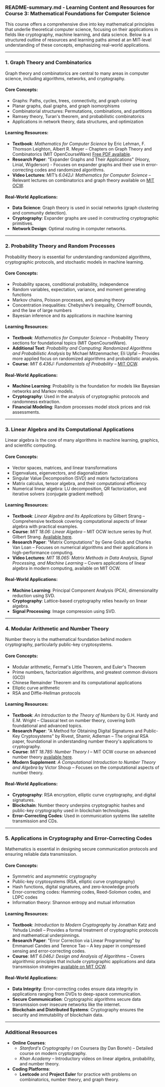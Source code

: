 ### README-summary.md - Learning Content and Resources for Course 3: Mathematical Foundations for Computer Science

This course offers a comprehensive dive into key mathematical principles that underlie theoretical computer science, focusing on their applications in fields like cryptography, machine learning, and data science. Below is a structured outline of resources and learning paths aimed at an MIT-level understanding of these concepts, emphasizing real-world applications.

---

### **1. Graph Theory and Combinatorics**
Graph theory and combinatorics are central to many areas in computer science, including algorithms, networks, and cryptography.

#### **Core Concepts:**
- Graphs: Paths, cycles, trees, connectivity, and graph coloring
- Planar graphs, dual graphs, and graph isomorphisms
- Combinatorial structures: Permutations, combinations, and partitions
- Ramsey theory, Turan's theorem, and probabilistic combinatorics
- Applications in network theory, data structures, and optimization

#### **Learning Resources:**
- **Textbook**: *Mathematics for Computer Science* by Eric Lehman, F. Thomson Leighton, Albert R. Meyer – Chapters on Graph Theory and Combinatorics (MIT OpenCourseWare) [Free PDF available](https://ocw.mit.edu).
- **Research Paper**: "Expander Graphs and Their Applications" (Hoory, Linial, Wigderson) - Focuses on expander graphs and their use in error-correcting codes and randomized algorithms.
- **Video Lectures**: MIT’s *6.042J: Mathematics for Computer Science* – Relevant lectures on combinatorics and graph theory available on [MIT OCW](https://ocw.mit.edu/courses/electrical-engineering-and-computer-science/6-042j-mathematics-for-computer-science-fall-2010/).

#### **Real-World Applications:**
- **Data Science**: Graph theory is used in social networks (graph clustering and community detection).
- **Cryptography**: Expander graphs are used in constructing cryptographic primitives.
- **Network Design**: Optimal routing in computer networks.

---

### **2. Probability Theory and Random Processes**
Probability theory is essential for understanding randomized algorithms, cryptographic protocols, and stochastic models in machine learning.

#### **Core Concepts:**
- Probability spaces, conditional probability, independence
- Random variables, expectation, variance, and moment generating functions
- Markov chains, Poisson processes, and queuing theory
- Concentration inequalities: Chebyshev’s inequality, Chernoff bounds, and the law of large numbers
- Bayesian inference and its applications in machine learning

#### **Learning Resources:**
- **Textbook**: *Mathematics for Computer Science* – Probability Theory sections for foundational topics (MIT OpenCourseWare).
- **Additional Text**: *Probability and Computing: Randomized Algorithms and Probabilistic Analysis* by Michael Mitzenmacher, Eli Upfal – Provides more applied focus on randomized algorithms and probabilistic analysis.
- **Course**: *MIT 6.436J: Fundamentals of Probability* – [MIT OCW](https://ocw.mit.edu/courses/electrical-engineering-and-computer-science/6-436j-fundamentals-of-probability-fall-2018/).
  
#### **Real-World Applications:**
- **Machine Learning**: Probability is the foundation for models like Bayesian networks and Markov models.
- **Cryptography**: Used in the analysis of cryptographic protocols and randomness extraction.
- **Financial Modeling**: Random processes model stock prices and risk assessments.

---

### **3. Linear Algebra and its Computational Applications**
Linear algebra is the core of many algorithms in machine learning, graphics, and scientific computing.

#### **Core Concepts:**
- Vector spaces, matrices, and linear transformations
- Eigenvalues, eigenvectors, and diagonalization
- Singular Value Decomposition (SVD) and matrix factorizations
- Matrix calculus, tensor algebra, and their computational efficiency
- Numerical linear algebra: LU decomposition, QR factorization, and iterative solvers (conjugate gradient method)

#### **Learning Resources:**
- **Textbook**: *Linear Algebra and Its Applications* by Gilbert Strang – Comprehensive textbook covering computational aspects of linear algebra with practical examples.
- **Course**: *MIT 18.06: Linear Algebra* – MIT OCW lecture series by Prof. Gilbert Strang. [Available here](https://ocw.mit.edu/courses/mathematics/18-06-linear-algebra-spring-2010/).
- **Research Paper**: "Matrix Computations" by Gene Golub and Charles Van Loan – Focuses on numerical algorithms and their applications in high-performance computing.
- **Video Lectures**: *MIT 18.065: Matrix Methods in Data Analysis, Signal Processing, and Machine Learning* – Covers applications of linear algebra in modern computing, available on MIT OCW.

#### **Real-World Applications:**
- **Machine Learning**: Principal Component Analysis (PCA), dimensionality reduction using SVD.
- **Cryptography**: Lattice-based cryptography relies heavily on linear algebra.
- **Signal Processing**: Image compression using SVD.

---

### **4. Modular Arithmetic and Number Theory**
Number theory is the mathematical foundation behind modern cryptography, particularly public-key cryptosystems.

#### **Core Concepts:**
- Modular arithmetic, Fermat's Little Theorem, and Euler's Theorem
- Prime numbers, factorization algorithms, and greatest common divisors (GCD)
- Chinese Remainder Theorem and its computational applications
- Elliptic curve arithmetic
- RSA and Diffie-Hellman protocols

#### **Learning Resources:**
- **Textbook**: *An Introduction to the Theory of Numbers* by G.H. Hardy and E.M. Wright – Classical text on number theory, covering both foundational and advanced topics.
- **Research Paper**: "A Method for Obtaining Digital Signatures and Public-Key Cryptosystems" by Rivest, Shamir, Adleman – The original RSA paper, foundational in understanding number theory's applications to cryptography.
- **Course**: *MIT 18.785: Number Theory I* – MIT OCW course on advanced number theory [available here](https://ocw.mit.edu/courses/mathematics/18-785-number-theory-i-fall-2020/).
- **Modern Supplement**: *A Computational Introduction to Number Theory and Algebra* by Victor Shoup – Focuses on the computational aspects of number theory.

#### **Real-World Applications:**
- **Cryptography**: RSA encryption, elliptic curve cryptography, and digital signatures.
- **Blockchain**: Number theory underpins cryptographic hashes and public-key cryptography used in blockchain technologies.
- **Error-Correcting Codes**: Used in communication systems like satellite transmission and CDs.

---

### **5. Applications in Cryptography and Error-Correcting Codes**
Mathematics is essential in designing secure communication protocols and ensuring reliable data transmission.

#### **Core Concepts:**
- Symmetric and asymmetric cryptography
- Public-key cryptosystems (RSA, elliptic curve cryptography)
- Hash functions, digital signatures, and zero-knowledge proofs
- Error-correcting codes: Hamming codes, Reed-Solomon codes, and LDPC codes
- Information theory: Shannon entropy and mutual information

#### **Learning Resources:**
- **Textbook**: *Introduction to Modern Cryptography* by Jonathan Katz and Yehuda Lindell – Provides a formal treatment of cryptographic protocols and mathematical underpinnings.
- **Research Paper**: "Error Correction via Linear Programming" by Emmanuel Candes and Terence Tao – A key paper in compressed sensing and error-correcting codes.
- **Course**: *MIT 6.046J: Design and Analysis of Algorithms* – Covers algorithmic principles that include cryptographic applications and data transmission strategies [available on MIT OCW](https://ocw.mit.edu/courses/electrical-engineering-and-computer-science/6-046j-design-and-analysis-of-algorithms-spring-2015/).

#### **Real-World Applications:**
- **Data Integrity**: Error-correcting codes ensure data integrity in applications ranging from DVDs to deep-space communication.
- **Secure Communication**: Cryptographic algorithms secure data transmission over insecure networks like the internet.
- **Blockchain and Distributed Systems**: Cryptography ensures the security and immutability of blockchain data.

---

### **Additional Resources**
- **Online Courses**: 
  - *Stanford's Cryptography I* on Coursera (by Dan Boneh) – Detailed course on modern cryptography.
  - *Khan Academy* – Introductory videos on linear algebra, probability, and number theory.
- **Coding Platforms**: 
  - **Leetcode** and **Project Euler** for practice with problems on combinatorics, number theory, and graph theory.
